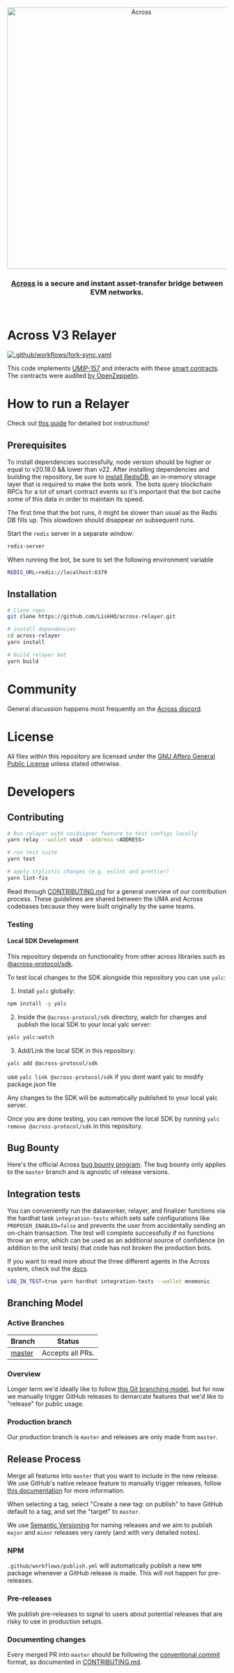 <div align="center">
  <br />
  <br />
  <a href="[https://docs.across.to/](https://docs.across.to/)"><img alt="Across" src="https://2085701667-files.gitbook.io/~/files/v0/b/gitbook-x-prod.appspot.com/o/spaces%2Fo33kX1T6RRp4inOcEH1d%2Fuploads%2F9CVfE3fSzsUxaZiqausI%2FAcross-green-darkbg.png?alt=media&token=8c84e972-794c-4b52-b9cf-0e5d7ae2270a" width=600></a>
  <br />
  <h3><a href="[https://docs.across.to/](https://docs.across.to/)">Across</a> is a secure and instant asset-transfer bridge between EVM networks.</h3>
  <br />
</div>

# Across V3 Relayer

[![.github/workflows/fork-sync.yaml](https://github.com/LiskHQ/across-relayer/actions/workflows/fork-sync.yaml/badge.svg?branch=master)](https://github.com/LiskHQ/across-relayer/actions/workflows/fork-sync.yaml)

This code implements [UMIP-157](https://github.com/UMAprotocol/UMIPs/blob/master/UMIPs/umip-157.md) and interacts with these [smart contracts](https://github.com/across-protocol/contracts). The contracts were audited [by OpenZeppelin](https://blog.openzeppelin.com/across-v3-incremental-audit).

# How to run a Relayer

Check out [this guide](https://docs.across.to/relayers/running-a-relayer) for detailed bot instructions!

## Prerequisites

To install dependencies successfully, node version should be higher or equal to v20.18.0 && lower than v22. After installing dependencies and building the repository, be sure to [install RedisDB](https://redis.io/docs/getting-started/installation/), an in-memory storage layer that is required to make the bots work. The bots query blockchain RPCs for a lot of smart contract events so it's important that the bot
cache some of this data in order to maintain its speed.

The first time that the bot runs, it might be slower than usual as the Redis DB fills up. This slowdown should disappear on subsequent runs.

Start the `redis` server in a separate window:

```sh
redis-server
```

When running the bot, be sure to set the following environment variable

```sh
REDIS_URL=redis://localhost:6379
```

## Installation

```sh
# Clone repo
git clone https://github.com/LiskHQ/across-relayer.git
```

```sh
# install dependencies
cd across-relayer
yarn install

# build relayer bot
yarn build
```

# Community

General discussion happens most frequently on the [Across discord](https://discord.across.to).

# License

All files within this repository are licensed under the [GNU Affero General Public License](LICENCE) unless stated otherwise.

# Developers

## Contributing

```sh
# Run relayer with voidsigner feature to test configs locally
yarn relay --wallet void --address <ADDRESS>

# run test suite
yarn test

# apply stylistic changes (e.g. eslint and prettier)
yarn lint-fix
```

Read through [CONTRIBUTING.md](https://github.com/UMAprotocol/protocol/blob/master/CONTRIBUTING.md) for a general overview of our contribution process. These guidelines are shared between the UMA and Across codebases because they were built originally by the same teams.

### Testing 

#### Local SDK Development

This repository depends on functionality from other across libraries such as [@across-protocol/sdk](https://github.com/across-protocol/sdk).

To test local changes to the SDK alongside this repository you can use `yalc`:

1. Install `yalc` globally:

```sh
npm install -g yalc
```

2. Inside the `@across-protocol/sdk` directory, watch for changes and publish the local SDK to your local yalc server:

```sh
yalc yalc:watch
```

3. Add/Link the local SDK in this repository:

```sh
yalc add @across-protocol/sdk
```
use `yalc link @across-protocol/sdk` if you dont want yalc to modify package.json file

Any changes to the SDK will be automatically published to your local yalc server.

Once you are done testing, you can remove the local SDK by running `yalc remove @across-protocol/sdk` in this repository.


## Bug Bounty

Here's the official Across [bug bounty program](https://docs.across.to/resources/bug-bounty). The bug bounty only applies to the `master` branch and is agnostic of release versions.

## Integration tests

You can conveniently run the dataworker, relayer, and finalizer functions via the hardhat task `integration-tests` which sets safe configurations like `PROPOSER_ENABLED=false` and prevents the user from accidentally sending an on-chain transaction. The test will complete successfully if no functions throw an error, which can be used as an additional source of confidence (in addition to the unit tests) that code has not broken the production bots.

If you want to read more about the three different agents in the Across system, check out the [docs](https://docs.across.to/reference/actors-in-the-system).

```sh
LOG_IN_TEST=true yarn hardhat integration-tests --wallet mnemonic
```

## Branching Model

### Active Branches

| Branch                                                           | Status           |
| ---------------------------------------------------------------- | ---------------- |
| [master](https://github.com/across-protocol/relayer/tree/master) | Accepts all PRs. |

### Overview

Longer term we'd ideally like to follow [this Git branching model](https://nvie.com/posts/a-successful-git-branching-model/), but for now we manually trigger GitHub releases to demarcate features that we'd like to "release" for public usage.

### Production branch

Our production branch is `master` and releases are only made from `master`.

## Release Process

Merge all features into `master` that you want to include in the new release. We use GitHub's native release feature to manually trigger releases, follow [this documentation](https://docs.github.com/en/repositories/releasing-projects-on-github/managing-releases-in-a-repository) for more information.

When selecting a tag, select "Create a new tag: on publish" to have GitHub default to a tag, and set the "target" to `master`.

We use [Semantic Versioning](https://semver.org/) for naming releases and we aim to publish `major` and `minor` releases very rarely (and with very detailed notes).

### NPM

`.github/workflows/publish.yml` will automatically publish a new `NPM` package whenever a GitHub release is made. This will not happen for pre-releases.

### Pre-releases

We publish pre-releases to signal to users about potential releases that are risky to use in production setups.

### Documenting changes

Every merged PR into `master` should be following the [conventional commit](https://www.conventionalcommits.org/en/v1.0.0/) format, as documented in [CONTRIBUTING.md](https://github.com/UMAprotocol/protocol/blob/master/CONTRIBUTING.md).
